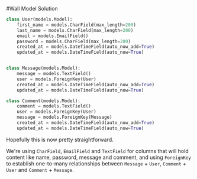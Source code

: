 #Wall Model Solution

``` python
class User(models.Model):
    first_name = models.CharField(max_length=200)
    last_name = models.CharField(max_length=200)
    email = models.EmailField()
    password = models.CharField(max_length=200)
    created_at = models.DateTimeField(auto_now_add=True)
    updated_at = models.DateTimeField(auto_now=True)


class Message(models.Model):
    message = models.TextField()
    user = models.ForeignKey(User)
    created_at = models.DateTimeField(auto_now_add=True)
    updated_at = models.DateTimeField(auto_now=True)

class Comment(models.Model):
    comment = models.TextField()
    user = models.ForeignKey(User)
    message = models.ForeignKey(Message)
    created_at = models.DateTimeField(auto_now_add=True)
    updated_at = models.DateTimeField(auto_now=True)

```

Hopefully this is now pretty straightforward.

We're using `CharField`, `EmailField` and `TextField` for columns that will hold content like name, password, message and comment, and using `ForeignKey` to establish one-to-many relationships between `Message` + `User`, `Comment` + `User` and `Comment` + `Message`.
